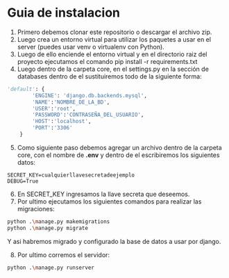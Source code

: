 # Guia de instalacion

1. Primero debemos clonar este repositorio o descargar el archivo zip.
2. Luego crea un entorno virtual para utilizar los paquetes a usar en el server (puedes usar venv o virtualenv con Python).
3. Luego de ello enciende el entorno virtual y en el directorio raiz del proyecto ejecutamos el comando pip install -r requirements.txt
4. Luego dentro de la carpeta core, en el settings.py en la sección de databases dentro de el sustituiremos todo de la siguiente forma: 
 
 
```python
'default': {
        'ENGINE': 'django.db.backends.mysql',
        'NAME':'NOMBRE_DE_LA_BD',
        'USER':'root',
        'PASSWORD':'CONTRASEÑA_DEL_USUARIO',
        'HOST':'localhost',
        'PORT':'3306'
    }
```
5. Como siguiente paso debemos agregar un archivo dentro de la carpeta core, con el nombre de **.env** y dentro de el escribiremos los siguientes datos:
```.env
SECRET_KEY=cualquierllavesecretadeejemplo
DEBUG=True
```

6. En SECRET_KEY ingresamos la llave secreta que deseemos.
7. Por ultimo ejecutamos los siguientes comandos para realizar las migraciones:
```bash
python .\manage.py makemigrations
python .\manage.py migrate
```

Y asi habremos migrado y configurado la base de datos a usar por django.

8. Por ultimo corremos el servidor: 
```bash
python .\manage.py runserver
```